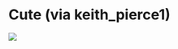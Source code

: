 <!--
id: 2371806
link: http://tumblr.atmos.org/post/2371806/cute-via-keith-pierce1
slug: cute-via-keith-pierce1
date: Thu May 24 2007 07:34:25 GMT-0700 (PDT)
publish: 2007-05-024
tags: 
title: Cute (via keith_pierce1)
-->


Cute (via keith_pierce1)
========================

![](http://31.media.tumblr.com/2371806_500.jpg)

